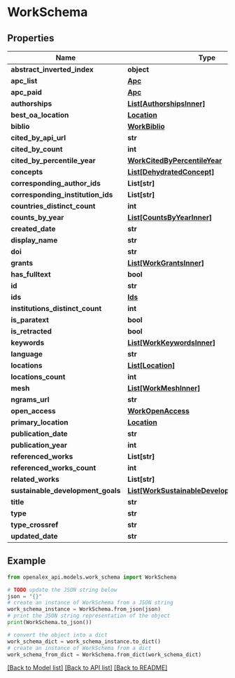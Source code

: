 # WorkSchema


## Properties

Name | Type | Description | Notes
------------ | ------------- | ------------- | -------------
**abstract_inverted_index** | **object** |  | [optional] 
**apc_list** | [**Apc**](Apc.md) |  | [optional] 
**apc_paid** | [**Apc**](Apc.md) |  | [optional] 
**authorships** | [**List[AuthorshipsInner]**](AuthorshipsInner.md) |  | [optional] 
**best_oa_location** | [**Location**](Location.md) |  | [optional] 
**biblio** | [**WorkBiblio**](WorkBiblio.md) |  | [optional] 
**cited_by_api_url** | **str** |  | [optional] 
**cited_by_count** | **int** |  | [optional] 
**cited_by_percentile_year** | [**WorkCitedByPercentileYear**](WorkCitedByPercentileYear.md) |  | [optional] 
**concepts** | [**List[DehydratedConcept]**](DehydratedConcept.md) |  | [optional] 
**corresponding_author_ids** | **List[str]** |  | [optional] 
**corresponding_institution_ids** | **List[str]** |  | [optional] 
**countries_distinct_count** | **int** |  | [optional] 
**counts_by_year** | [**List[CountsByYearInner]**](CountsByYearInner.md) |  | [optional] 
**created_date** | **str** |  | [optional] 
**display_name** | **str** |  | 
**doi** | **str** |  | [optional] 
**grants** | [**List[WorkGrantsInner]**](WorkGrantsInner.md) |  | [optional] 
**has_fulltext** | **bool** |  | [optional] 
**id** | **str** |  | 
**ids** | [**Ids**](Ids.md) |  | [optional] 
**institutions_distinct_count** | **int** |  | [optional] 
**is_paratext** | **bool** |  | [optional] 
**is_retracted** | **bool** |  | [optional] 
**keywords** | [**List[WorkKeywordsInner]**](WorkKeywordsInner.md) |  | [optional] 
**language** | **str** |  | [optional] 
**locations** | [**List[Location]**](Location.md) |  | [optional] 
**locations_count** | **int** |  | [optional] 
**mesh** | [**List[WorkMeshInner]**](WorkMeshInner.md) |  | [optional] 
**ngrams_url** | **str** |  | [optional] 
**open_access** | [**WorkOpenAccess**](WorkOpenAccess.md) |  | [optional] 
**primary_location** | [**Location**](Location.md) |  | [optional] 
**publication_date** | **str** |  | [optional] 
**publication_year** | **int** |  | [optional] 
**referenced_works** | **List[str]** |  | [optional] 
**referenced_works_count** | **int** |  | [optional] 
**related_works** | **List[str]** |  | [optional] 
**sustainable_development_goals** | [**List[WorkSustainableDevelopmentGoalsInner]**](WorkSustainableDevelopmentGoalsInner.md) |  | [optional] 
**title** | **str** |  | [optional] 
**type** | **str** |  | [optional] 
**type_crossref** | **str** |  | [optional] 
**updated_date** | **str** |  | [optional] 

## Example

```python
from openalex_api.models.work_schema import WorkSchema

# TODO update the JSON string below
json = "{}"
# create an instance of WorkSchema from a JSON string
work_schema_instance = WorkSchema.from_json(json)
# print the JSON string representation of the object
print(WorkSchema.to_json())

# convert the object into a dict
work_schema_dict = work_schema_instance.to_dict()
# create an instance of WorkSchema from a dict
work_schema_from_dict = WorkSchema.from_dict(work_schema_dict)
```
[[Back to Model list]](../README.md#documentation-for-models) [[Back to API list]](../README.md#documentation-for-api-endpoints) [[Back to README]](../README.md)


